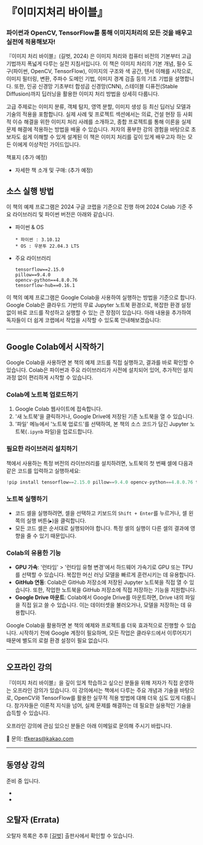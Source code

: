 # 『이미지처리 바이블』

<h3>파이썬과 OpenCV, TensorFlow를 통해 이미지처리의 모든 것을 배우고 실전에 적용해보자!</h3>

『이미지 처리 바이블』(길벗, 2024) 은  이미지 처리와 컴퓨터 비전의 기본부터 고급 기법까지 폭넓게 다루는 실전 지침서입니다. 이 책은 이미지 처리의 기본 개념, 필수 도구(파이썬, OpenCV, TensorFlow), 이미지의 구조와 색 공간, 텐서 이해를 시작으로, 이미지 필터링, 변환, 주파수 도메인 기법, 이미지 경계 검출 등의 기초 기법을 설명합니다. 또한, 인공 신경망 기초부터 합성곱 신경망(CNN), 스테이블 디퓨전(Stable Diffusion)까지 딥러닝을 활용한 이미지 처리 방법을 상세히 다룹니다. 


고급 주제로는 이미지 분류, 객체 탐지, 영역 분할, 이미지 생성 등 최신 딥러닝 모델과 기술의 적용을 포함합니다. 실제 사례 및 프로젝트 섹션에서는 의료, 건설 현장 등 사회적 이슈 해결을 위한 이미지 처리 사례를 소개하고, 종합 프로젝트를 통해 이론을 실제 문제 해결에 적용하는 방법을 배울 수 있습니다. 저자의 풍부한 강의 경험을 바탕으로 초보자도 쉽게 이해할 수 있게 설계된 이 책은 이미지 처리를 깊이 있게 배우고자 하는 모든 이에게 이상적인 가이드입니다.

책표지 (추가 예정)

* 자세한 책 소개 및 구매: (추가 예정)

## 소스 실행 방법

이 책의 예제 프로그램은 2024 구글 코랩을 기준으로 진행 하며 2024 Colab 기준 주요 라이브러리 및 파이썬 버전은 아래와 같습니다.



* 파이썬 & OS
    ```
    * 파이썬 : 3.10.12
    * OS : 우분투 22.04.3 LTS
    ```

* 주요 라이브러리
    ```
    tensorflow==2.15.0
    pillow==9.4.0
    opencv-python==4.8.0.76
    tensorflow-hub==0.16.1
    ```
이 책의 예제 프로그램은 Google Colab을 사용하여 실행하는 방법을 기준으로 합니다. Google Colab은 클라우드 기반의 무료 Jupyter 노트북 환경으로, 복잡한 환경 설정 없이 바로 코드를 작성하고 실행할 수 있는 큰 장점이 있습니다. 아래 내용을 추가하여 독자들이 더 쉽게 코랩에서 작업을 시작할 수 있도록 안내해보겠습니다:

---

## Google Colab에서 시작하기

Google Colab을 사용하면 본 책의 예제 코드를 직접 실행하고, 결과를 바로 확인할 수 있습니다. Colab은 파이썬과 주요 라이브러리가 사전에 설치되어 있어, 추가적인 설치 과정 없이 편리하게 시작할 수 있습니다.

### Colab에 노트북 업로드하기

1. Google Colab 웹사이트에 접속합니다.
2. '새 노트북'을 클릭하거나, Google Drive에 저장된 기존 노트북을 열 수 있습니다.
3. '파일' 메뉴에서 '노트북 업로드'를 선택하여, 본 책의 소스 코드가 담긴 Jupyter 노트북(`.ipynb` 파일)을 업로드합니다.

### 필요한 라이브러리 설치하기

책에서 사용하는 특정 버전의 라이브러리를 설치하려면, 노트북의 첫 번째 셀에 다음과 같은 코드를 입력하고 실행하세요:

```python
!pip install tensorflow==2.15.0 pillow==9.4.0 opencv-python==4.8.0.76 tensorflow-hub==0.16.1
```

### 노트북 실행하기

- 코드 셀을 실행하려면, 셀을 선택하고 키보드의 `Shift + Enter`를 누르거나, 셀 왼쪽의 실행 버튼(`▶️`)을 클릭합니다.
- 모든 코드 셀은 순서대로 실행되어야 합니다. 특정 셀의 실행이 다른 셀의 결과에 영향을 줄 수 있기 때문입니다.

### Colab의 유용한 기능

- **GPU 가속**: '런타임' > '런타임 유형 변경'에서 하드웨어 가속기로 GPU 또는 TPU를 선택할 수 있습니다. 복잡한 머신 러닝 모델을 빠르게 훈련시키는 데 유용합니다.
- **GitHub 연동**: Colab은 GitHub 저장소에 저장된 Jupyter 노트북을 직접 열 수 있습니다. 또한, 작업한 노트북을 GitHub 저장소에 직접 저장하는 기능을 지원합니다.
- **Google Drive 마운트**: Colab에서 Google Drive를 마운트하면, Drive 내의 파일을 직접 읽고 쓸 수 있습니다. 이는 데이터셋을 불러오거나, 모델을 저장하는 데 유용합니다.

Google Colab을 활용하면 본 책의 예제와 프로젝트를 더욱 효과적으로 진행할 수 있습니다. 시작하기 전에 Google 계정이 필요하며, 모든 작업은 클라우드에서 이루어지기 때문에 별도의 로컬 환경 설정이 필요 없습니다.


---


## 오프라인 강의
『이미지 처리 바이블』을 깊이 있게 학습하고 싶으신 분들을 위해 저자가 직접 운영하는 오프라인 강의가 있습니다. 이 강의에서는 책에서 다루는 주요 개념과 기술을 바탕으로, OpenCV와 TensorFlow를 활용한 실무적 적용 방법에 대해 더욱 심도 있게 다룹니다. 참가자들은 이론적 지식을 넘어, 실제 문제를 해결하는 데 필요한 실용적인 기술을 습득할 수 있습니다.


오프라인 강의에 관심 있으신 분들은 아래 이메일로 문의해 주시기 바랍니다.


📧 문의: tfkeras@kakao.com



---


## 동영상 강의

준비 중 입니다.

*
*


## 오탈자 (Errata)

오탈자 목록은 추후 [[길벗]](https://www.gilbut.co.kr/book/) 출판사에서 확인할 수 있습니다.
